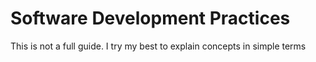 # Software Development Practices

This is not a full guide. I try my best to explain concepts in simple terms
